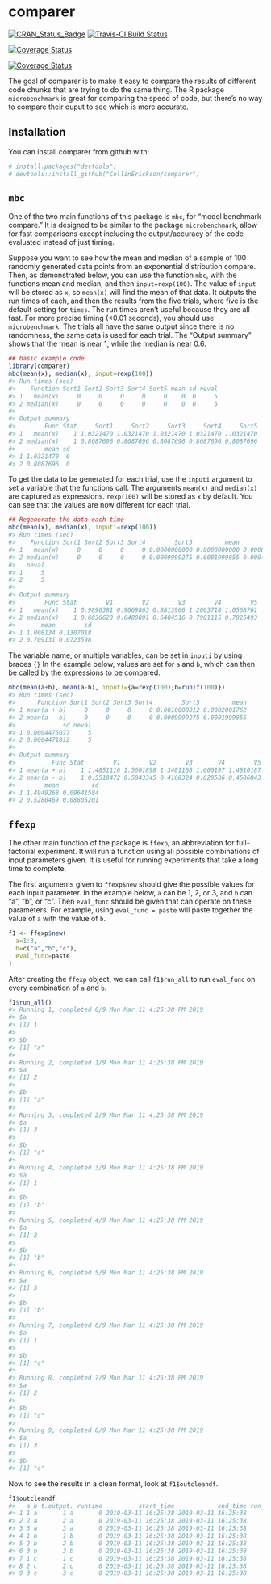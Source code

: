 
<!-- README.md is generated from README.Rmd. Please edit that file -->

# comparer

[![CRAN\_Status\_Badge](http://www.r-pkg.org/badges/version/comparer)](https://cran.r-project.org/package=comparer)
[![Travis-CI Build
Status](https://travis-ci.org/CollinErickson/comparer.svg?branch=master)](https://travis-ci.org/CollinErickson/comparer)
<!-- [![Coverage Status](https://img.shields.io/codecov/c/github/CollinErickson/comparer/master.svg)](https://codecov.io/github/CollinErickson/comparer?branch=master) -->
[![Coverage
Status](https://codecov.io/gh/CollinErickson/comparer/branch/master/graph/badge.svg)](https://codecov.io/github/CollinErickson/comparer?branch=master)
<!-- [![Coverage Status](https://img.shields.io/coveralls/CollinErickson/comparer.svg)](https://coveralls.io/r/CollinErickson/comparer?branch=master) -->
[![Coverage
Status](https://coveralls.io/repos/github/CollinErickson/comparer/badge.svg?branch=master)](https://coveralls.io/github/CollinErickson/comparer?branch=master)

The goal of comparer is to make it easy to compare the results of
different code chunks that are trying to do the same thing. The R
package `microbenchmark` is great for comparing the speed of code, but
there’s no way to compare their ouput to see which is more accurate.

## Installation

You can install comparer from github with:

``` r
# install.packages("devtools")
# devtools::install_github("CollinErickson/comparer")
```

## `mbc`

One of the two main functions of this package is `mbc`, for “model
benchmark compare.” It is designed to be similar to the package
`microbenchmark`, allow for fast comparisons except including the
output/accuracy of the code evaluated instead of just timing.

Suppose you want to see how the mean and median of a sample of 100
randomly generated data points from an exponential distribution compare.
Then, as demonstrated below, you can use the function `mbc`, with the
functions mean and median, and then `input=rexp(100)`. The value of
`input` will be stored as `x`, so `mean(x)` will find the mean of that
data. It outputs the run times of each, and then the results from the
five trials, where five is the default setting for `times`. The run
times aren’t useful because they are all fast. For more precise timing
(\<0.01 seconds), you should use `microbenchmark`. The trials all have
the same output since there is no randomness, the same data is used for
each trial. The “Output summary” shows that the mean is near 1, while
the median is near 0.6.

``` r
## basic example code
library(comparer)
mbc(mean(x), median(x), input=rexp(100))
#> Run times (sec)
#>    Function Sort1 Sort2 Sort3 Sort4 Sort5 mean sd neval
#> 1   mean(x)     0     0     0     0     0    0  0     5
#> 2 median(x)     0     0     0     0     0    0  0     5
#> 
#> Output summary
#>        Func Stat     Sort1     Sort2     Sort3     Sort4     Sort5
#> 1   mean(x)    1 1.0321470 1.0321470 1.0321470 1.0321470 1.0321470
#> 2 median(x)    1 0.8087696 0.8087696 0.8087696 0.8087696 0.8087696
#>        mean sd
#> 1 1.0321470  0
#> 2 0.8087696  0
```

To get the data to be generated for each trial, use the `inputi`
argument to set a variable that the functions call. The arguments
`mean(x)` and `median(x)` are captured as expressions. `rexp(100)` will
be stored as `x` by default. You can see that the values are now
different for each trial.

``` r
## Regenerate the data each time
mbc(mean(x), median(x), inputi=rexp(100))
#> Run times (sec)
#>    Function Sort1 Sort2 Sort3 Sort4        Sort5         mean           sd
#> 1   mean(x)     0     0     0     0 0.0000000000 0.0000000000 0.0000000000
#> 2 median(x)     0     0     0     0 0.0009999275 0.0001999855 0.0004471812
#>   neval
#> 1     5
#> 2     5
#> 
#> Output summary
#>        Func Stat        V1        V2        V3        V4        V5
#> 1   mean(x)    1 0.9890381 0.9069863 0.8813966 1.2063718 1.0568761
#> 2 median(x)    1 0.6836623 0.6488801 0.6404516 0.7901115 0.7825493
#>       mean        sd
#> 1 1.008134 0.1307018
#> 2 0.709131 0.0723598
```

The variable name, or multiple variables, can be set in `inputi` by
using braces `{}` In the example below, values are set for `a` and `b`,
which can then be called by the expressions to be compared.

``` r
mbc(mean(a+b), mean(a-b), inputi={a=rexp(100);b=runif(100)})
#> Run times (sec)
#>      Function Sort1 Sort2 Sort3 Sort4        Sort5         mean
#> 1 mean(a + b)     0     0     0     0 0.0010008812 0.0002001762
#> 2 mean(a - b)     0     0     0     0 0.0009999275 0.0001999855
#>             sd neval
#> 1 0.0004476077     5
#> 2 0.0004471812     5
#> 
#> Output summary
#>          Func Stat        V1        V2        V3       V4        V5
#> 1 mean(a + b)    1 1.4851116 1.5601898 1.3481168 1.600197 1.4810187
#> 2 mean(a - b)    1 0.5518472 0.5843345 0.4168324 0.628536 0.4586843
#>        mean         sd
#> 1 1.4949268 0.09641584
#> 2 0.5280469 0.08805201
```

## `ffexp`

The other main function of the package is `ffexp`, an abbreviation for
full-factorial experiment. It will run a function using all possible
combinations of input parameters given. It is useful for running
experiments that take a long time to complete.

The first arguments given to `ffexp$new` should give the possible values
for each input parameter. In the example below, `a` can be 1, 2, or 3,
and `b` can “a”, “b”, or “c”. Then `eval_func` should be given that can
operate on these parameters. For example, using `eval_func = paste` will
paste together the value of `a` with the value of `b`.

``` r
f1 <- ffexp$new(
  a=1:3,
  b=c("a","b","c"),
  eval_func=paste
)
```

After creating the `ffexp` object, we can call `f1$run_all` to run
`eval_func` on every combination of `a` and `b`.

``` r
f1$run_all()
#> Running 1, completed 0/9 Mon Mar 11 4:25:38 PM 2019
#> $a
#> [1] 1
#> 
#> $b
#> [1] "a"
#> 
#> Running 2, completed 1/9 Mon Mar 11 4:25:38 PM 2019
#> $a
#> [1] 2
#> 
#> $b
#> [1] "a"
#> 
#> Running 3, completed 2/9 Mon Mar 11 4:25:38 PM 2019
#> $a
#> [1] 3
#> 
#> $b
#> [1] "a"
#> 
#> Running 4, completed 3/9 Mon Mar 11 4:25:38 PM 2019
#> $a
#> [1] 1
#> 
#> $b
#> [1] "b"
#> 
#> Running 5, completed 4/9 Mon Mar 11 4:25:38 PM 2019
#> $a
#> [1] 2
#> 
#> $b
#> [1] "b"
#> 
#> Running 6, completed 5/9 Mon Mar 11 4:25:38 PM 2019
#> $a
#> [1] 3
#> 
#> $b
#> [1] "b"
#> 
#> Running 7, completed 6/9 Mon Mar 11 4:25:38 PM 2019
#> $a
#> [1] 1
#> 
#> $b
#> [1] "c"
#> 
#> Running 8, completed 7/9 Mon Mar 11 4:25:38 PM 2019
#> $a
#> [1] 2
#> 
#> $b
#> [1] "c"
#> 
#> Running 9, completed 8/9 Mon Mar 11 4:25:38 PM 2019
#> $a
#> [1] 3
#> 
#> $b
#> [1] "c"
```

Now to see the results in a clean format, look at `f1$outcleandf`.

``` r
f1$outcleandf
#>   a b t.output. runtime          start_time            end_time run_number
#> 1 1 a       1 a       0 2019-03-11 16:25:38 2019-03-11 16:25:38          1
#> 2 2 a       2 a       0 2019-03-11 16:25:38 2019-03-11 16:25:38          2
#> 3 3 a       3 a       0 2019-03-11 16:25:38 2019-03-11 16:25:38          3
#> 4 1 b       1 b       0 2019-03-11 16:25:38 2019-03-11 16:25:38          4
#> 5 2 b       2 b       0 2019-03-11 16:25:38 2019-03-11 16:25:38          5
#> 6 3 b       3 b       0 2019-03-11 16:25:38 2019-03-11 16:25:38          6
#> 7 1 c       1 c       0 2019-03-11 16:25:38 2019-03-11 16:25:38          7
#> 8 2 c       2 c       0 2019-03-11 16:25:38 2019-03-11 16:25:38          8
#> 9 3 c       3 c       0 2019-03-11 16:25:38 2019-03-11 16:25:38          9
```
